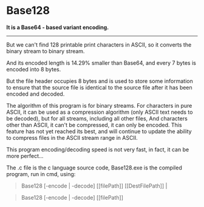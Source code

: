 Base128
=======

**It is a Base64 - based variant encoding.**

---

But we can't find 128 printable print characters in ASCII, so it converts the binary stream to binary stream.

And its encoded length is 14.29% smaller than Base64, and every 7 bytes is encoded into 8 bytes.

But the file header occupies 8 bytes and is used to store some information to ensure that the source file is identical to the source file after it has been encoded and decoded.

The algorithm of this program is for binary streams. For characters in pure ASCII, it can be used as a compression algorithm (only ASCII text needs to be decoded), but for all streams, including all other files, And characters other than ASCII, it can't be compressed, it can only be encoded.
This feature has not yet reached its best, and will continue to update the ability to compress files in the ASCII stream range in ASCII.

This program encoding/decoding speed is not very fast, in fact, it can be more perfect...

The .c file is the c language source code, Base128.exe is the compiled program, run in cmd, using:


>Base128 \[-encode | -decode\] \[\[filePath\]\] \[\[DestFilePath\]\] |

>Base128 \[-encode | -decode\] \[\[filePath\]\]
